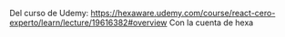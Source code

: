 Del curso de Udemy: https://hexaware.udemy.com/course/react-cero-experto/learn/lecture/19616382#overview
Con la cuenta de hexa
